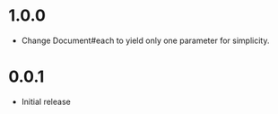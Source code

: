 # 1.0.0

- Change Document#each to yield only one parameter for simplicity.

# 0.0.1

- Initial release
